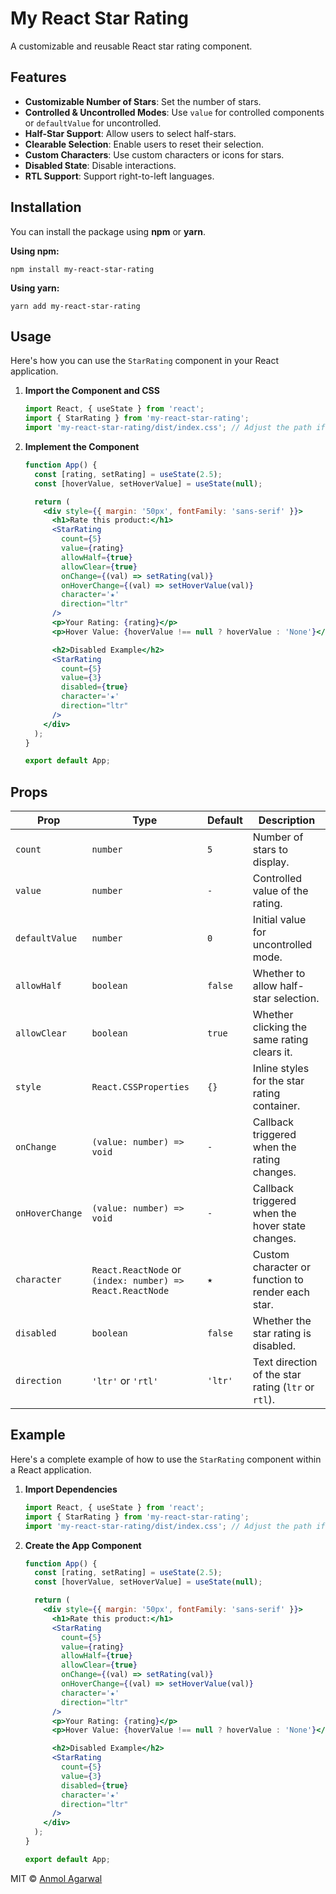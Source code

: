 
# My React Star Rating

A customizable and reusable React star rating component.

## Features

- **Customizable Number of Stars**: Set the number of stars.
- **Controlled & Uncontrolled Modes**: Use `value` for controlled components or `defaultValue` for uncontrolled.
- **Half-Star Support**: Allow users to select half-stars.
- **Clearable Selection**: Enable users to reset their selection.
- **Custom Characters**: Use custom characters or icons for stars.
- **Disabled State**: Disable interactions.
- **RTL Support**: Support right-to-left languages.

## Installation

You can install the package using **npm** or **yarn**.

**Using npm:**

```
npm install my-react-star-rating
```

**Using yarn:**

```
yarn add my-react-star-rating
```

## Usage

Here's how you can use the `StarRating` component in your React application.

1. **Import the Component and CSS**

   ```jsx
   import React, { useState } from 'react';
   import { StarRating } from 'my-react-star-rating';
   import 'my-react-star-rating/dist/index.css'; // Adjust the path if necessary
   ```

2. **Implement the Component**

   ```jsx
   function App() {
     const [rating, setRating] = useState(2.5);
     const [hoverValue, setHoverValue] = useState(null);

     return (
       <div style={{ margin: '50px', fontFamily: 'sans-serif' }}>
         <h1>Rate this product:</h1>
         <StarRating
           count={5}
           value={rating}
           allowHalf={true}
           allowClear={true}
           onChange={(val) => setRating(val)}
           onHoverChange={(val) => setHoverValue(val)}
           character='★'
           direction="ltr"
         />
         <p>Your Rating: {rating}</p>
         <p>Hover Value: {hoverValue !== null ? hoverValue : 'None'}</p>

         <h2>Disabled Example</h2>
         <StarRating
           count={5}
           value={3}
           disabled={true}
           character='★'
           direction="ltr"
         />
       </div>
     );
   }

   export default App;
   ```

## Props

| Prop            | Type                                                        | Default | Description                                                               |
|-----------------|-------------------------------------------------------------|---------|---------------------------------------------------------------------------|
| `count`         | `number`                                                    | `5`     | Number of stars to display.                                               |
| `value`         | `number`                                                    | `-`     | Controlled value of the rating.                                          |
| `defaultValue`  | `number`                                                    | `0`     | Initial value for uncontrolled mode.                                     |
| `allowHalf`     | `boolean`                                                   | `false` | Whether to allow half-star selection.                                    |
| `allowClear`    | `boolean`                                                   | `true`  | Whether clicking the same rating clears it.                              |
| `style`         | `React.CSSProperties`                                       | `{}`    | Inline styles for the star rating container.                             |
| `onChange`      | `(value: number) => void`                                   | `-`     | Callback triggered when the rating changes.                             |
| `onHoverChange` | `(value: number) => void`                                   | `-`     | Callback triggered when the hover state changes.                        |
| `character`     | `React.ReactNode` or `(index: number) => React.ReactNode`  | `★`     | Custom character or function to render each star.                        |
| `disabled`      | `boolean`                                                   | `false` | Whether the star rating is disabled.                                    |
| `direction`     | `'ltr'` or `'rtl'`                                          | `'ltr'` | Text direction of the star rating (`ltr` or `rtl`).                      |

## Example

Here's a complete example of how to use the `StarRating` component within a React application.

1. **Import Dependencies**

   ```jsx
   import React, { useState } from 'react';
   import { StarRating } from 'my-react-star-rating';
   import 'my-react-star-rating/dist/index.css'; // Adjust the path if necessary
   ```

2. **Create the App Component**

   ```jsx
   function App() {
     const [rating, setRating] = useState(2.5);
     const [hoverValue, setHoverValue] = useState(null);

     return (
       <div style={{ margin: '50px', fontFamily: 'sans-serif' }}>
         <h1>Rate this product:</h1>
         <StarRating
           count={5}
           value={rating}
           allowHalf={true}
           allowClear={true}
           onChange={(val) => setRating(val)}
           onHoverChange={(val) => setHoverValue(val)}
           character='★'
           direction="ltr"
         />
         <p>Your Rating: {rating}</p>
         <p>Hover Value: {hoverValue !== null ? hoverValue : 'None'}</p>

         <h2>Disabled Example</h2>
         <StarRating
           count={5}
           value={3}
           disabled={true}
           character='★'
           direction="ltr"
         />
       </div>
     );
   }

   export default App;
   ```







MIT © [Anmol Agarwal](https://github.com/fineanmol)


